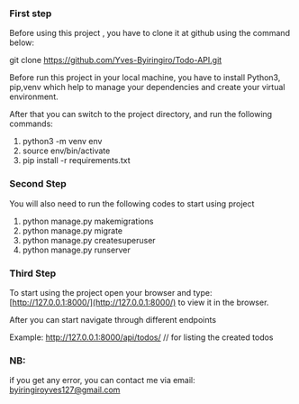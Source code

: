 ### First step

Before  using this project , you have to clone it at github using the command below:

git clone https://github.com/Yves-Byiringiro/Todo-API.git


Before run this project in your local machine, you have to install Python3, pip,venv which help to manage your dependencies and create your virtual environment.

After that you can switch to  the project directory, and run the following commands:

1. python3 -m venv env                 <!--- for creating your virtual environment --->
2. source env/bin/activate             <!--- to activate your virtual environment --->
3. pip install -r requirements.txt     <!--- to install the packages used in the project contained in   requirements.txt file --->

### Second Step

You will also need to run the following codes to start using project

1. python manage.py makemigrations             <!--- creating tables  ---> 
2. python manage.py migrate                    <!--- to migrate tables in database --->
3. python manage.py createsuperuser            <!--  to create the superuser account --->
4. python manage.py runserver                  <!--- to run the project at local server --->


### Third Step

To start using the project open your browser and type: [http://127.0.0.1:8000/](http://127.0.0.1:8000/) to view it in the browser.

After you can start navigate through different endpoints

Example: http://127.0.0.1:8000/api/todos/          // for listing the created todos


### NB:

if you  get any error, you can contact me via email: byiringiroyves127@gmail.com

